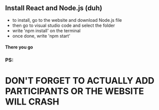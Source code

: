 ## Install React and Node.js (duh)
* to install, go to the website and download Node.js file
* then go to visual studio code and select the folder
* write 'npm install' on the terminal
* once done, write 'npm start'

#### There you go

### PS:
# DON'T FORGET TO ACTUALLY ADD PARTICIPANTS OR THE WEBSITE WILL CRASH
